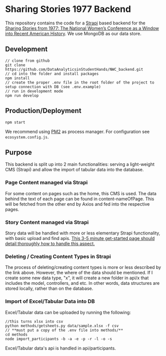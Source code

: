 # Sharing Stories 1977 Backend

This repository contains the code for a [Strapi](https://strapi.io/) based backend for the [Sharing Stories from 1977: The National Women’s Conference as a Window into Recent American History](https://drc.lib.uh.edu/current-and-past-projects/young-zarnow/). We use MongoDB as our data store.

## Development

```
// clone from github
git clone https://github.com/DataAnalyticsinStudentHands/NWC_backend.git
// cd into the folder and install packages
npm install
// create the proper .env file in the root folder of the project to setup connection with DB (see .env.example)
// run in development mode
npm run develop
```
    
## Production/Deployment
```
npm start
```

We recommend using [PM2](https://pm2.keymetrics.io/) as process manager. For configuration see `ecosystem.config.js`.

## Purpose
This backend is split up into 2 main functionalities: serving a light-weight CMS (Strapi) and allow the import of tabular data into the database.

### Page Content managed via Strapi
For some content on pages such as the home, this CMS is used. The data behind the text of each page can be found in content-nameOfPage. This will be fetched from the other end by Axios and fed into the respective pages.

### Story Content managed via Strapi
Story data will be handled with more or less elementary Strapi functionality, with basic upload and find apis. [This 3-5 minute get-started page should detail thoroughly how to handle this aspect.](https://strapi.io/documentation/developer-docs/latest/getting-started/quick-start.html)

### Deleting / Creating Content Types in Strapi
The process of deleting/creating content types is more or less described by the link above.
However, the where of the data should be mentioned.
If I create some new data type, "x", it will create a new folder in api/x that includes the model, controllers, and etc.
In other words, data structures are stored locally, rather than on the database.

### Import of Excel/Tabular Data into DB
Excel/Tabular data can be uploaded by running the following:
    
    //this turns xlsx into csv
    python methods/getsheets.py data/sample.xlsx -f csv
    // **must put a copy of the .env file into methods/**
    cd methods
    node import_participants -b -a -e -p -r -l -o -s

Excel/Tabular data's api is handled in api/participants.

